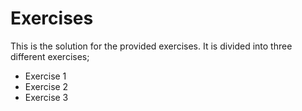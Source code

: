 # Exercises

This is the solution for the provided exercises. It is divided into three different exercises;
  * Exercise 1
  * Exercise 2
  * Exercise 3
